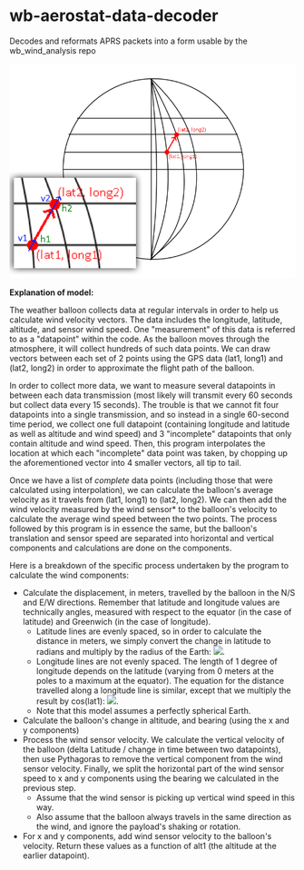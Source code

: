 # wb-aerostat-data-decoder
Decodes and reformats APRS packets into a form usable by the wb_wind_analysis repo

![Diagram of two points on Earth](https://github.com/UBC-Rocket/wb-aerostat-data-decoder/blob/main/resources/readme_image.png?raw=true)

**Explanation of model:** 

The weather balloon collects data at regular intervals in order to help us calculate wind velocity vectors. The data includes the longitude, latitude, altitude, and sensor wind speed. One "measurement" of this data is referred to as a "datapoint" within the code. As the balloon moves through the atmosphere, it will collect hundreds of such data points. We can draw vectors between each set of 2 points using the GPS data (lat1, long1) and (lat2, long2) in order to approximate the flight path of the balloon. 

In order to collect more data, we want to measure several datapoints in between each data transmission (most likely will transmit every 60 seconds but collect data every 15 seconds). The trouble is that we cannot fit four datapoints into a single transmission, and so instead in a single 60-second time period, we collect one full datapoint (containing longitude and latitude as well as altitude and wind speed) and 3 "incomplete" datapoints that only contain altitude and wind speed. Then, this program interpolates the location at which each "incomplete" data point was taken, by chopping up the aforementioned vector into 4 smaller vectors, all tip to tail. 

Once we have a list of _complete_ data points (including those that were calculated using interpolation), we can calculate the balloon's average velocity as it travels from (lat1, long1) to (lat2, long2). We can then add the wind velocity measured by the wind sensor* to the balloon's velocity to calculate the average wind speed between the two points. The process followed by this program is in essence the same, but the balloon's translation and sensor speed are separated into horizontal and vertical components and calculations are done on the components.

Here is a breakdown of the specific process undertaken by the program to calculate the wind components:
- Calculate the displacement, in meters, travelled by the balloon in the N/S and E/W directions. Remember that latitude and longitude values are technically angles, measured with respect to the equator (in the case of latitude) and Greenwich (in the case of longitude). 
  - Latitude lines are evenly spaced, so in order to calculate the distance in meters, we simply convert the change in latitude to radians and multiply by the radius of the Earth: <img src="https://render.githubusercontent.com/render/math?math=\Delta y = \frac{\pi}{180}*R_{Earth} * \Delta Lat">. 
  - Longitude lines are not evenly spaced. The length of 1 degree of longitude depends on the latitude (varying from 0 meters at the poles to a maximum at the equator). The equation for the distance travelled along a longitude line is similar, except that we multiply the result by cos(lat1): <img src="https://render.githubusercontent.com/render/math?math=\Delta x = \frac{\pi}{180}*R_{Earth} * \Delta Long * \cos{(Lat_1)}">.
  - Note that this model assumes a perfectly spherical Earth.
- Calculate the balloon's change in altitude, and bearing (using the x and y components)
- Process the wind sensor velocity. We calculate the vertical velocity of the balloon (delta Latitude / change in time between two datapoints), then use Pythagoras to remove the vertical component from the wind sensor velocity. Finally, we split the horizontal part of the wind sensor speed to x and y components using the bearing we calculated in the previous step.
  - Assume that the wind sensor is picking up vertical wind speed in this way.
  - Also assume that the balloon always travels in the same direction as the wind, and ignore the payload's shaking or rotation.
- For x and y components, add wind sensor velocity to the balloon's velocity. Return these values as a function of alt1 (the altitude at the earlier datapoint).

